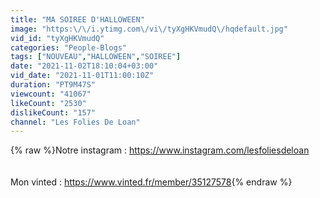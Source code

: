 ```yaml
---
title: "MA SOIREE D'HALLOWEEN"
image: "https:\/\/i.ytimg.com\/vi\/tyXgHKVmudQ\/hqdefault.jpg"
vid_id: "tyXgHKVmudQ"
categories: "People-Blogs"
tags: ["NOUVEAU","HALLOWEEN","SOIREE"]
date: "2021-11-02T18:10:04+03:00"
vid_date: "2021-11-01T11:00:10Z"
duration: "PT9M47S"
viewcount: "41067"
likeCount: "2530"
dislikeCount: "157"
channel: "Les Folies De Loan"
---
```

{% raw %}Notre instagram : <a rel="nofollow" target="blank" href="https://www.instagram.com/lesfoliesdeloan">https://www.instagram.com/lesfoliesdeloan</a><br /><br />​<br />Mon vinted :  <a rel="nofollow" target="blank" href="https://www.vinted.fr/member/35127578">https://www.vinted.fr/member/35127578</a>{% endraw %}
